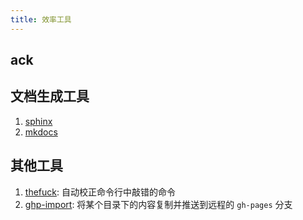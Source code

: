 ```yaml
---
title: 效率工具
---
```


## ack


## 文档生成工具

1. [sphinx](http://sphinx-doc.org/)
2. [mkdocs](http://www.mkdocs.org/)

## 其他工具

1. [thefuck](https://github.com/nvbn/thefuck): 自动校正命令行中敲错的命令
2. [ghp-import](https://github.com/davisp/ghp-import): 将某个目录下的内容复制并推送到远程的 `gh-pages` 分支
